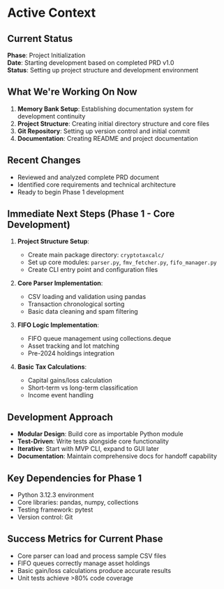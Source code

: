# Active Context

## Current Status
**Phase**: Project Initialization  
**Date**: Starting development based on completed PRD v1.0  
**Status**: Setting up project structure and development environment

## What We're Working On Now
1. **Memory Bank Setup**: Establishing documentation system for development continuity
2. **Project Structure**: Creating initial directory structure and core files
3. **Git Repository**: Setting up version control and initial commit
4. **Documentation**: Creating README and project documentation

## Recent Changes
- Reviewed and analyzed complete PRD document
- Identified core requirements and technical architecture
- Ready to begin Phase 1 development

## Immediate Next Steps (Phase 1 - Core Development)
1. **Project Structure Setup**:
   - Create main package directory: `cryptotaxcalc/`
   - Set up core modules: `parser.py`, `fmv_fetcher.py`, `fifo_manager.py`
   - Create CLI entry point and configuration files

2. **Core Parser Implementation**:
   - CSV loading and validation using pandas
   - Transaction chronological sorting
   - Basic data cleaning and spam filtering

3. **FIFO Logic Implementation**:
   - FIFO queue management using collections.deque
   - Asset tracking and lot matching
   - Pre-2024 holdings integration

4. **Basic Tax Calculations**:
   - Capital gains/loss calculation
   - Short-term vs long-term classification
   - Income event handling

## Development Approach
- **Modular Design**: Build core as importable Python module
- **Test-Driven**: Write tests alongside core functionality
- **Iterative**: Start with MVP CLI, expand to GUI later
- **Documentation**: Maintain comprehensive docs for handoff capability

## Key Dependencies for Phase 1
- Python 3.12.3 environment
- Core libraries: pandas, numpy, collections
- Testing framework: pytest
- Version control: Git

## Success Metrics for Current Phase
- Core parser can load and process sample CSV files
- FIFO queues correctly manage asset holdings
- Basic gain/loss calculations produce accurate results
- Unit tests achieve >80% code coverage 